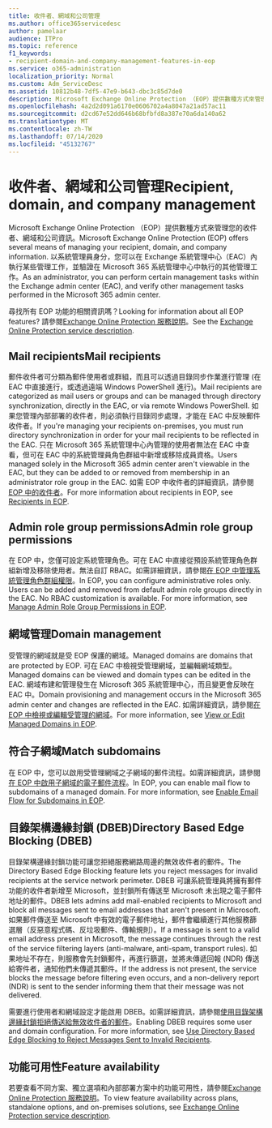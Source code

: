 ```yaml
---
title: 收件者、網域和公司管理
ms.author: office365servicedesc
author: pamelaar
audience: ITPro
ms.topic: reference
f1_keywords:
- recipient-domain-and-company-management-features-in-eop
ms.service: o365-administration
localization_priority: Normal
ms.custom: Adm_ServiceDesc
ms.assetid: 10812b48-7df5-47e9-b643-dbc3c85d7de0
description: Microsoft Exchange Online Protection （EOP）提供數種方式來管理您的收件者、網域和公司資訊。 以系統管理員身分，您可以在 Exchange 系統管理中心（EAC）內執行某些管理工作，並驗證在 Microsoft 365 系統管理中心中執行的其他管理工作。
ms.openlocfilehash: 4a2d2d091a6170e0606702a4a8047a21ad57ac11
ms.sourcegitcommit: d2cd67e52dd646b68bfbfd8a387e70a6da140a62
ms.translationtype: MT
ms.contentlocale: zh-TW
ms.lasthandoff: 07/14/2020
ms.locfileid: "45132767"
---
```

# <a name="recipient-domain-and-company-management"></a><span data-ttu-id="4f402-104">收件者、網域和公司管理</span><span class="sxs-lookup"><span data-stu-id="4f402-104">Recipient, domain, and company management</span></span>

<span data-ttu-id="4f402-105">Microsoft Exchange Online Protection （EOP）提供數種方式來管理您的收件者、網域和公司資訊。</span><span class="sxs-lookup"><span data-stu-id="4f402-105">Microsoft Exchange Online Protection (EOP) offers several means of managing your recipient, domain, and company information.</span></span> <span data-ttu-id="4f402-106">以系統管理員身分，您可以在 Exchange 系統管理中心（EAC）內執行某些管理工作，並驗證在 Microsoft 365 系統管理中心中執行的其他管理工作。</span><span class="sxs-lookup"><span data-stu-id="4f402-106">As an administrator, you can perform certain management tasks within the Exchange admin center (EAC), and verify other management tasks performed in the Microsoft 365 admin center.</span></span>
  
<span data-ttu-id="4f402-107">尋找所有 EOP 功能的相關資訊嗎？</span><span class="sxs-lookup"><span data-stu-id="4f402-107">Looking for information about all EOP features?</span></span> <span data-ttu-id="4f402-108">請參閱[Exchange Online Protection 服務說明](exchange-online-protection-service-description.md)。</span><span class="sxs-lookup"><span data-stu-id="4f402-108">See the [Exchange Online Protection service description](exchange-online-protection-service-description.md).</span></span>
  
## <a name="mail-recipients"></a><span data-ttu-id="4f402-109">Mail recipients</span><span class="sxs-lookup"><span data-stu-id="4f402-109">Mail recipients</span></span>

<span data-ttu-id="4f402-110">郵件收件者可分類為郵件使用者或群組，而且可以透過目錄同步作業進行管理 (在 EAC 中直接進行，或透過遠端 Windows PowerShell 進行)。</span><span class="sxs-lookup"><span data-stu-id="4f402-110">Mail recipients are categorized as mail users or groups and can be managed through directory synchronization, directly in the EAC, or via remote Windows PowerShell.</span></span> <span data-ttu-id="4f402-111">如果您管理內部部署的收件者，則必須執行目錄同步處理，才能在 EAC 中反映郵件收件者。</span><span class="sxs-lookup"><span data-stu-id="4f402-111">If you're managing your recipients on-premises, you must run directory synchronization in order for your mail recipients to be reflected in the EAC.</span></span> <span data-ttu-id="4f402-112">只在 Microsoft 365 系統管理中心內管理的使用者無法在 EAC 中查看，但可在 EAC 中的系統管理員角色群組中新增或移除成員資格。</span><span class="sxs-lookup"><span data-stu-id="4f402-112">Users managed solely in the Microsoft 365 admin center aren't viewable in the EAC, but they can be added to or removed from membership in an administrator role group in the EAC.</span></span> <span data-ttu-id="4f402-113">如需 EOP 中收件者的詳細資訊，請參閱 [EOP 中的收件者](https://go.microsoft.com/fwlink/p/?LinkId=280011)。</span><span class="sxs-lookup"><span data-stu-id="4f402-113">For more information about recipients in EOP, see [Recipients in EOP](https://go.microsoft.com/fwlink/p/?LinkId=280011).</span></span>
  
## <a name="admin-role-group-permissions"></a><span data-ttu-id="4f402-114">Admin role group permissions</span><span class="sxs-lookup"><span data-stu-id="4f402-114">Admin role group permissions</span></span>

<span data-ttu-id="4f402-p105">在 EOP 中，您僅可設定系統管理角色。可在 EAC 中直接從預設系統管理角色群組新增及移除使用者。無法自訂 RBAC。如需詳細資訊，請參閱[在 EOP 中管理系統管理角色群組權限](https://go.microsoft.com/fwlink/p/?LinkId=282238)。</span><span class="sxs-lookup"><span data-stu-id="4f402-p105">In EOP, you can configure administrative roles only. Users can be added and removed from default admin role groups directly in the EAC. No RBAC customization is available. For more information, see [Manage Admin Role Group Permissions in EOP](https://go.microsoft.com/fwlink/p/?LinkId=282238).</span></span>
  
## <a name="domain-management"></a><span data-ttu-id="4f402-119">網域管理</span><span class="sxs-lookup"><span data-stu-id="4f402-119">Domain management</span></span>

<span data-ttu-id="4f402-120">受管理的網域就是受 EOP 保護的網域。</span><span class="sxs-lookup"><span data-stu-id="4f402-120">Managed domains are domains that are protected by EOP.</span></span> <span data-ttu-id="4f402-121">可在 EAC 中檢視受管理網域，並編輯網域類型。</span><span class="sxs-lookup"><span data-stu-id="4f402-121">Managed domains can be viewed and domain types can be edited in the EAC.</span></span> <span data-ttu-id="4f402-122">網域布建和管理發生在 Microsoft 365 系統管理中心，而且變更會反映在 EAC 中。</span><span class="sxs-lookup"><span data-stu-id="4f402-122">Domain provisioning and management occurs in the Microsoft 365 admin center and changes are reflected in the EAC.</span></span> <span data-ttu-id="4f402-123">如需詳細資訊，請參閱[在 EOP 中檢視或編輯受管理的網域](https://go.microsoft.com/fwlink/p/?LinkId=282239)。</span><span class="sxs-lookup"><span data-stu-id="4f402-123">For more information, see [View or Edit Managed Domains in EOP](https://go.microsoft.com/fwlink/p/?LinkId=282239).</span></span>
  
## <a name="match-subdomains"></a><span data-ttu-id="4f402-124">符合子網域</span><span class="sxs-lookup"><span data-stu-id="4f402-124">Match subdomains</span></span>

<span data-ttu-id="4f402-p107">在 EOP 中，您可以啟用受管理網域之子網域的郵件流程。如需詳細資訊，請參閱[在 EOP 中啟用子網域的電子郵件流程](https://go.microsoft.com/fwlink/p/?LinkId=397213)。</span><span class="sxs-lookup"><span data-stu-id="4f402-p107">In EOP, you can enable mail flow to subdomains of a managed domain. For more information, see [Enable Email Flow for Subdomains in EOP](https://go.microsoft.com/fwlink/p/?LinkId=397213).</span></span> 
  
## <a name="directory-based-edge-blocking-dbeb"></a><span data-ttu-id="4f402-127">目錄架構邊緣封鎖 (DBEB)</span><span class="sxs-lookup"><span data-stu-id="4f402-127">Directory Based Edge Blocking (DBEB)</span></span>

<span data-ttu-id="4f402-128">目錄架構邊緣封鎖功能可讓您拒絕服務網路周邊的無效收件者的郵件。</span><span class="sxs-lookup"><span data-stu-id="4f402-128">The Directory Based Edge Blocking feature lets you reject messages for invalid recipients at the service network perimeter.</span></span> <span data-ttu-id="4f402-129">DBEB 可讓系統管理員將擁有郵件功能的收件者新增至 Microsoft，並封鎖所有傳送至 Microsoft 未出現之電子郵件地址的郵件。</span><span class="sxs-lookup"><span data-stu-id="4f402-129">DBEB lets admins add mail-enabled recipients to Microsoft and block all messages sent to email addresses that aren't present in Microsoft.</span></span> <span data-ttu-id="4f402-130">如果郵件傳送至 Microsoft 中有效的電子郵件地址，郵件會繼續進行其他服務篩選層（反惡意程式碼、反垃圾郵件、傳輸規則）。</span><span class="sxs-lookup"><span data-stu-id="4f402-130">If a message is sent to a valid email address present in Microsoft, the message continues through the rest of the service filtering layers (anti-malware, anti-spam, transport rules).</span></span> <span data-ttu-id="4f402-131">如果地址不存在，則服務會先封鎖郵件，再進行篩選，並將未傳遞回報 (NDR) 傳送給寄件者，通知他們未傳遞其郵件。</span><span class="sxs-lookup"><span data-stu-id="4f402-131">If the address is not present, the service blocks the message before filtering even occurs, and a non-delivery report (NDR) is sent to the sender informing them that their message was not delivered.</span></span> 
  
<span data-ttu-id="4f402-p109">需要進行使用者和網域設定才能啟用 DBEB。如需詳細資訊，請參閱[使用目錄架構邊緣封鎖拒絕傳送給無效收件者的郵件](https://go.microsoft.com/fwlink/p/?LinkId=390676)。</span><span class="sxs-lookup"><span data-stu-id="4f402-p109">Enabling DBEB requires some user and domain configuration. For more information, see [Use Directory Based Edge Blocking to Reject Messages Sent to Invalid Recipients](https://go.microsoft.com/fwlink/p/?LinkId=390676).</span></span>
  
## <a name="feature-availability"></a><span data-ttu-id="4f402-134">功能可用性</span><span class="sxs-lookup"><span data-stu-id="4f402-134">Feature availability</span></span>

<span data-ttu-id="4f402-135">若要查看不同方案、獨立選項和內部部署方案中的功能可用性，請參閱[Exchange Online Protection 服務說明](exchange-online-protection-service-description.md)。</span><span class="sxs-lookup"><span data-stu-id="4f402-135">To view feature availability across plans, standalone options, and on-premises solutions, see [Exchange Online Protection service description](exchange-online-protection-service-description.md).</span></span>

